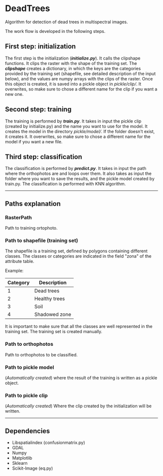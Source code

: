 # DeadTrees

Algorithm for detection of dead trees in multispectral images.

The work flow is developed in the following steps.

## First step: initialization

The first step is the initialization (_**initialize.py**_). It calls the clipshape
functions. It clips the raster with the shape of the training set.
The _**clipshape**_ creates a dictionary, in which the keys are the
categories provided by the training set (shapefile, see detailed description of
the input below), and the values are numpy arrays with the clips of the raster.
Once this object is created, it is saved into a pickle object in _pickle/clip/_.
It overwrites, so make sure to chose a different name for the clip if you want a
new one.

## Second step: training

The training is performed by _**train.py**_. It takes in input the pickle clip
(created by initialize.py) and the name you want to use for the model. It creates
the model in the directory _pickle/model/_. If the folder doesn't exist, it
creates it. It overwrites, so make sure to chose a different name for the model
if you want a new file.

## Third step: classification
The classification is performed by _**predict.py**_. It takes in input the path
where the orthophotos are and loops over them. It also takes as input the folder
where you want to save the results, and the pickle model created by train.py.
The classification is performed with KNN algorithm.

--------------------------------------------------------------------------------

## Paths explanation

### RasterPath
Path to training ortophoto.

### Path to shapefile (training set)
The shapefile is a training set, defined by polygons containing different classes.
The classes or categories are indicated in the field "zona" of the attribute
table.

Example:

| Category  | Description   |
|-----------|---------------|
| 1         | Dead trees    |
| 2         | Healthy trees |
| 3         | Soil          |
| 4         | Shadowed zone |

It is important to make sure that all the classes are well represented in the
training set. The training set is created manually.

### Path to orthophotos
Path to orthophotos to be classified.

### Path to pickle model
(_Automatically created_) where the result of the training is written as a pickle
object.

### Path to pickle clip
(_Automatically created_) Where the clip created by the initialization will be
written.

--------------------------------------------------------------------------------

## Dependencies

  * Libspatialindex (confusionmatrix.py)
  * GDAL
  * Numpy 
  * Matplotlib
  * Sklearn
  * Scikit-Image (eq.py)
